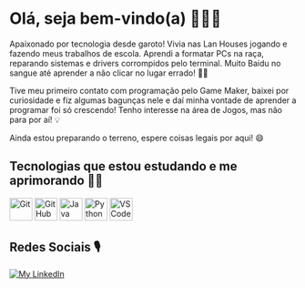 # Olá, seja bem-vindo(a) 👋🇧🇷

Apaixonado por tecnologia desde garoto! Vivia nas Lan Houses jogando e fazendo meus trabalhos de escola. Aprendi a formatar PCs na raça, reparando sistemas e drivers corrompidos pelo terminal. Muito Baidu no sangue até aprender a não clicar no lugar errado! 👨‍🔬

Tive meu primeiro contato com programação pelo Game Maker, baixei por curiosidade e fiz algumas bagunças nele e daí minha vontade de aprender a programar foi só crescendo! Tenho interesse na área de Jogos, mas não para por aí! 💡

Ainda estou preparando o terreno, espere coisas legais por aqui! 😄

## Tecnologias que estou estudando e me aprimorando 👨‍💻
<div style="display: inline-block">
	<img src="https://cdn.jsdelivr.net/gh/devicons/devicon/icons/git/git-original.svg" alt="Git" width="40" height="40"/>
	<img src="https://cdn.jsdelivr.net/gh/devicons/devicon/icons/github/github-original.svg" alt="GitHub" width="40" height="40"/>
	<img src="https://cdn.jsdelivr.net/gh/devicons/devicon/icons/java/java-original.svg" alt="Java" width="40" height="40"/>
	<img src="https://cdn.jsdelivr.net/gh/devicons/devicon/icons/python/python-original.svg" alt="Python" width="40" height="40"/>
	<img src="https://cdn.jsdelivr.net/gh/devicons/devicon/icons/vscode/vscode-original.svg" alt="VSCode" width="40" height="40"/>
</div>

## Redes Sociais 🎙
<div style="display: inline-block">
	<a href="https://www.linkedin.com/in/gabrielgmbarros">
		<img src="https://img.shields.io/badge/LinkedIn-blue?style=for-the-badge&logo=linkedin&labelColor=blue" alt="My LinkedIn"/>
	</a>
</div>

<!-- 
How did I create my readme? See below!

Images of Technologies
https://devicon.dev/

Images of Social Networks
https://shields.io/category/social
-->
